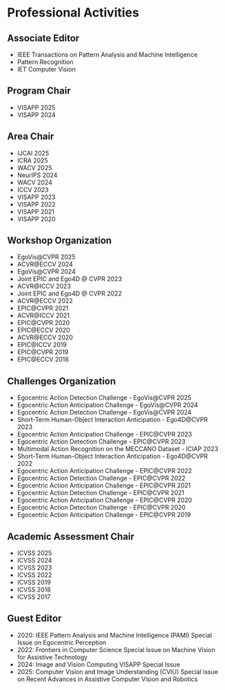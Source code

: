 # Professional Activities

## Associate Editor
* IEEE Transactions on Pattern Analysis and Machine Intelligence
* Pattern Recognition
* IET Computer Vision

## Program Chair
* VISAPP 2025
* VISAPP 2024

## Area Chair
* IJCAI 2025
* ICRA 2025
* WACV 2025
* NeurIPS 2024
* WACV 2024
* ICCV 2023
* VISAPP 2023
* VISAPP 2022
* VISAPP 2021
* VISAPP 2020

## Workshop Organization
* EgoVis@CVPR 2025
* ACVR@ECCV 2024
* EgoVis@CVPR 2024
* Joint EPIC and Ego4D @ CVPR 2023
* ACVR@ICCV 2023
* Joint EPIC and Ego4D @ CVPR 2022
* ACVR@ECCV 2022
* EPIC@CVPR 2021
* ACVR@ICCV 2021
* EPIC@CVPR 2020
* EPIC@ECCV 2020
* ACVR@ECCV 2020
* EPIC@ICCV 2019
* EPIC@CVPR 2019
* EPIC@ECCV 2018

## Challenges Organization
* Egocentric Action Detection Challenge - EgoVis@CVPR 2025
* Egocentric Action Anticipation Challenge - EgoVis@CVPR 2024
* Egocentric Action Detection Challenge - EgoVis@CVPR 2024
* Short-Term Human-Object Interaction Anticipation - Ego4D@CVPR 2023
* Egocentric Action Anticipation Challenge - EPIC@CVPR 2023
* Egocentric Action Detection Challenge - EPIC@CVPR 2023
* Multimodal Action Recognition on the MECCANO Dataset - ICIAP 2023
* Short-Term Human-Object Interaction Anticipation - Ego4D@CVPR 2022
* Egocentric Action Anticipation Challenge - EPIC@CVPR 2022
* Egocentric Action Detection Challenge - EPIC@CVPR 2022
* Egocentric Action Anticipation Challenge - EPIC@CVPR 2021
* Egocentric Action Detection Challenge - EPIC@CVPR 2021
* Egocentric Action Anticipation Challenge - EPIC@CVPR 2020
* Egocentric Action Detection Challenge - EPIC@CVPR 2020
* Egocentric Action Anticipation Challenge - EPIC@CVPR 2019

## Academic Assessment Chair
* ICVSS 2025
* ICVSS 2024
* ICVSS 2023
* ICVSS 2022
* ICVSS 2019
* ICVSS 2018
* ICVSS 2017

## Guest Editor
* 2020: IEEE Pattern Analysis and Machine Intelligence (PAMI) Special Issue on Egocentric Perception
* 2022: Frontiers in Computer Science Special Issue on Machine Vision for Assistive Technology
* 2024: Image and Vision Computing VISAPP Special Issue
* 2025: Computer Vision and Image Understanding (CVIU) Special issue on Recent Advances in Assistive Computer Vision and Robotics 
